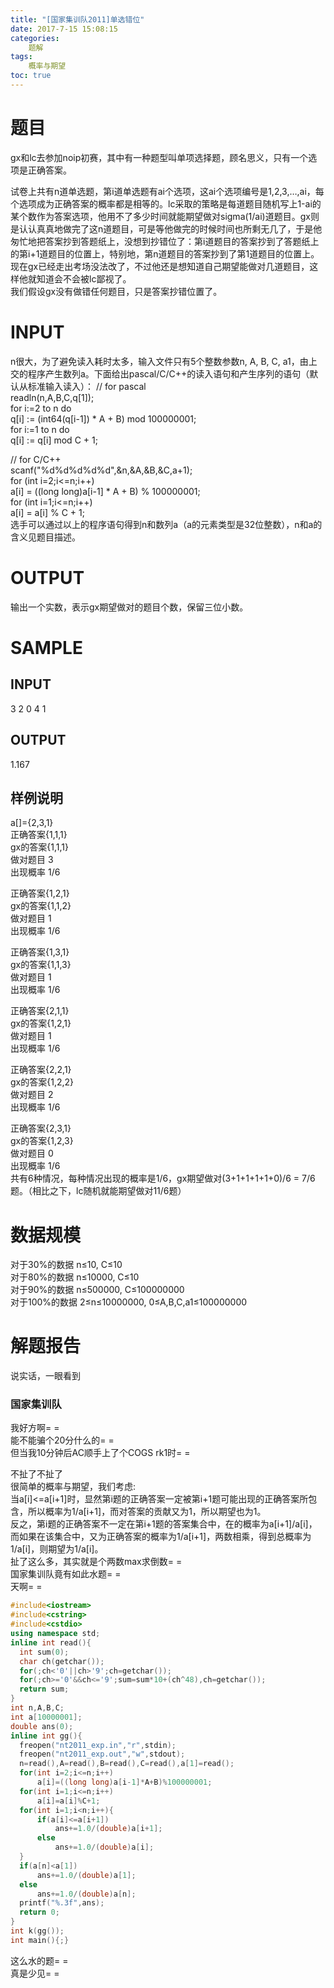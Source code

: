```yaml
---
title: "[国家集训队2011]单选错位"
date: 2017-7-15 15:08:15
categories:
	题解
tags:
    概率与期望
toc: true
---
```

# 题目
gx和lc去参加noip初赛，其中有一种题型叫单项选择题，顾名思义，只有一个选项是正确答案。  
<!--more-->
试卷上共有n道单选题，第i道单选题有ai个选项，这ai个选项编号是1,2,3,…,ai，每个选项成为正确答案的概率都是相等的。lc采取的策略是每道题目随机写上1-ai的某个数作为答案选项，他用不了多少时间就能期望做对sigma(1/ai)道题目。gx则是认认真真地做完了这n道题目，可是等他做完的时候时间也所剩无几了，于是他匆忙地把答案抄到答题纸上，没想到抄错位了：第i道题目的答案抄到了答题纸上的第i+1道题目的位置上，特别地，第n道题目的答案抄到了第1道题目的位置上。现在gx已经走出考场没法改了，不过他还是想知道自己期望能做对几道题目，这样他就知道会不会被lc鄙视了。  
我们假设gx没有做错任何题目，只是答案抄错位置了。
# INPUT
n很大，为了避免读入耗时太多，输入文件只有5个整数参数n, A, B, C, a1，由上交的程序产生数列a。下面给出pascal/C/C++的读入语句和产生序列的语句（默认从标准输入读入）：
// for pascal  
readln(n,A,B,C,q[1]);  
for i:=2 to n do  
q[i] := (int64(q[i-1]) * A + B) mod 100000001;  
for i:=1 to n do  
q[i] := q[i] mod C + 1;  


// for C/C++  
scanf("%d%d%d%d%d",&n,&A,&B,&C,a+1);  
for (int i=2;i<=n;i++)  
a[i] = ((long long)a[i-1] * A + B) % 100000001;  
for (int i=1;i<=n;i++)  
a[i] = a[i] % C + 1;  
选手可以通过以上的程序语句得到n和数列a（a的元素类型是32位整数），n和a的含义见题目描述。
# OUTPUT
输出一个实数，表示gx期望做对的题目个数，保留三位小数。
# SAMPLE
## INPUT
3 2 0 4 1
## OUTPUT
1.167  
## 样例说明
a[]={2,3,1}  
正确答案{1,1,1}  
gx的答案{1,1,1}  
做对题目 3  
出现概率 1/6 
    
正确答案{1,2,1}  
gx的答案{1,1,2}  
做对题目 1  
出现概率 1/6
    
正确答案{1,3,1}  
gx的答案{1,1,3}  
做对题目 1  
出现概率 1/6
    
正确答案{2,1,1}  
gx的答案{1,2,1}  
做对题目 1  
出现概率 1/6
    
正确答案{2,2,1}  
gx的答案{1,2,2}  
做对题目 2  
出现概率 1/6
    
正确答案{2,3,1}  
gx的答案{1,2,3}  
做对题目 0  
出现概率 1/6  
共有6种情况，每种情况出现的概率是1/6，gx期望做对(3+1+1+1+1+0)/6 = 7/6题。（相比之下，lc随机就能期望做对11/6题）
# 数据规模
对于30%的数据 n≤10, C≤10  
对于80%的数据 n≤10000, C≤10  
对于90%的数据 n≤500000, C≤100000000  
对于100%的数据 2≤n≤10000000, 0≤A,B,C,a1≤100000000
# 解题报告
说实话，一眼看到
### 国家集训队
我好方啊= =  
能不能骗个20分什么的= =  
但当我10分钟后AC顺手上了个COGS rk1时= =  
  
  不扯了不扯了  
  很简单的概率与期望，我们考虑:  
  当a[i]<=a[i+1]时，显然第i题的正确答案一定被第i+1题可能出现的正确答案所包含，所以概率为1/a[i+1]，而对答案的贡献又为1，所以期望也为1。  
  反之，第i题的正确答案不一定在第i+1题的答案集合中，在的概率为a[i+1]/a[i]，而如果在该集合中，又为正确答案的概率为1/a[i+1]，两数相乘，得到总概率为1/a[i]，则期望为1/a[i]。  
  扯了这么多，其实就是个两数max求倒数= =  
  国家集训队竟有如此水题= =  
  天啊= =  
  ```c++
  #include<iostream>
#include<cstring>
#include<cstdio>
using namespace std;
inline int read(){
	int sum(0);
	char ch(getchar());
	for(;ch<'0'||ch>'9';ch=getchar());
	for(;ch>='0'&&ch<='9';sum=sum*10+(ch^48),ch=getchar());
	return sum;
}
int n,A,B,C;
int a[10000001];
double ans(0);
inline int gg(){
	freopen("nt2011_exp.in","r",stdin);
	freopen("nt2011_exp.out","w",stdout);
	n=read(),A=read(),B=read(),C=read(),a[1]=read();
	for(int i=2;i<=n;i++)
		a[i]=((long long)a[i-1]*A+B)%100000001;
	for(int i=1;i<=n;i++)
		a[i]=a[i]%C+1;
	for(int i=1;i<n;i++){
		if(a[i]<=a[i+1])
			ans+=1.0/(double)a[i+1];
		else
			ans+=1.0/(double)a[i];
	}
	if(a[n]<a[1])
		ans+=1.0/(double)a[1];
	else
		ans+=1.0/(double)a[n];
	printf("%.3f",ans);
	return 0;
}
int k(gg());
int main(){;}
```
这么水的题= =  
真是少见= =